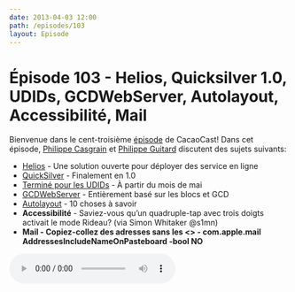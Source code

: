 ```yaml
---
date: 2013-04-03 12:00
path: /episodes/103
layout: Episode
---
```

# Épisode 103 - Helios, Quicksilver 1.0, UDIDs, GCDWebServer, Autolayout, Accessibilité, Mail
<p>Bienvenue dans le cent-troisième <a href="https://cacaocast.com/media/cacaocast_103.mp3" title="CacaoCast Episode 103">épisode</a> de CacaoCast! Dans cet épisode, <a href="http://www.twitter.com/philippec" title="Philippe Casgrain sur Twitter">Philippe Casgrain</a> et <a href="http://www.twitter.com/philippeguitard" title="Philippe Guitard sur Twitter">Philippe Guitard</a> discutent des sujets suivants:</p>
<ul><li><a href="http://helios.io" title="Helios">Helios</a> - Une solution ouverte pour déployer des service en ligne</li>
<li><a href="http://blog.qsapp.com/post/46268470658/quicksilver-an-interview-with-the-developers" title="QuickSilver">QuickSilver</a> - Finalement en 1.0</li>
<li><a href="https://developer.apple.com/news/index.php?id=3212013a" title="Terminé pour les UDIDs">Terminé pour les UDIDs</a> - À partir du mois de mai</li>
<li><a href="https://github.com/swisspol/GCDWebServer" title="GCDWebServer">GCDWebServer</a> - Entièrement basé sur les blocs et GCD</li>
<li><a href="http://oleb.net/blog/2013/03/things-you-need-to-know-about-cocoa-autolayout/" title="Autolayout">Autolayout</a> - 10 choses à savoir</li>
<li><strong>Accessibilité</strong> - Saviez-vous qu’un quadruple-tap avec trois doigts activait le mode Rideau? (via Simon Whitaker @s1mn)</li>
<li><strong>Mail - Copiez-collez des adresses sans les &lt;&gt; - com.apple.mail AddressesIncludeNameOnPasteboard -bool NO</strong></li>
</ul>
<p><audio controls><source src="https://cacaocast.com/media/cacaocast_103.mp3" type="audio/mpeg"><source src="https://cacaocast.com/media/cacaocast_103.mp3" type="audio/mp4">Votre navigateur ne supporte pas l'élément audio / Your browser does not support the audio element.</audio></p>
